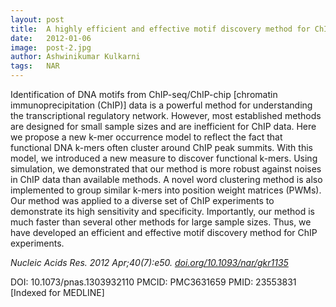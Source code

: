 ```yaml
---
layout: post
title:  A highly efficient and effective motif discovery method for ChIP-seq/ChIP-chip data using positional information
date:   2012-01-06
image:  post-2.jpg
author: Ashwinikumar Kulkarni
tags:   NAR
---
```

<!-- ![post-thumb]({{site.baseurl}}/assets/images/blog/post-1.jpg){:class="img-fluid rounded float-left mr-5 mb-4"} -->

Identification of DNA motifs from ChIP-seq/ChIP-chip [chromatin
immunoprecipitation (ChIP)] data is a powerful method for understanding the
transcriptional regulatory network. However, most established methods are
designed for small sample sizes and are inefficient for ChIP data. Here we
propose a new k-mer occurrence model to reflect the fact that functional DNA
k-mers often cluster around ChIP peak summits. With this model, we introduced a
new measure to discover functional k-mers. Using simulation, we demonstrated
that our method is more robust against noises in ChIP data than available
methods. A novel word clustering method is also implemented to group similar
k-mers into position weight matrices (PWMs). Our method was applied to a diverse
set of ChIP experiments to demonstrate its high sensitivity and specificity.
Importantly, our method is much faster than several other methods for large
sample sizes. Thus, we have developed an efficient and effective motif discovery
method for ChIP experiments.

*Nucleic Acids Res. 2012 Apr;40(7):e50. <a target="_blank" href="https://doi.org/10.1093/nar/gkr1135">doi.org/10.1093/nar/gkr1135</a>*

DOI: 10.1073/pnas.1303932110
PMCID: PMC3631659
PMID: 23553831 [Indexed for MEDLINE]

